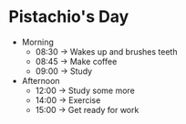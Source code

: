 # Pistachio's Day

* Morning
  * 08:30 -> Wakes up and brushes teeth
  * 08:45 -> Make coffee
  * 09:00 -> Study
* Afternoon
  * 12:00 -> Study some more
  * 14:00 -> Exercise
  * 15:00 -> Get ready for work
